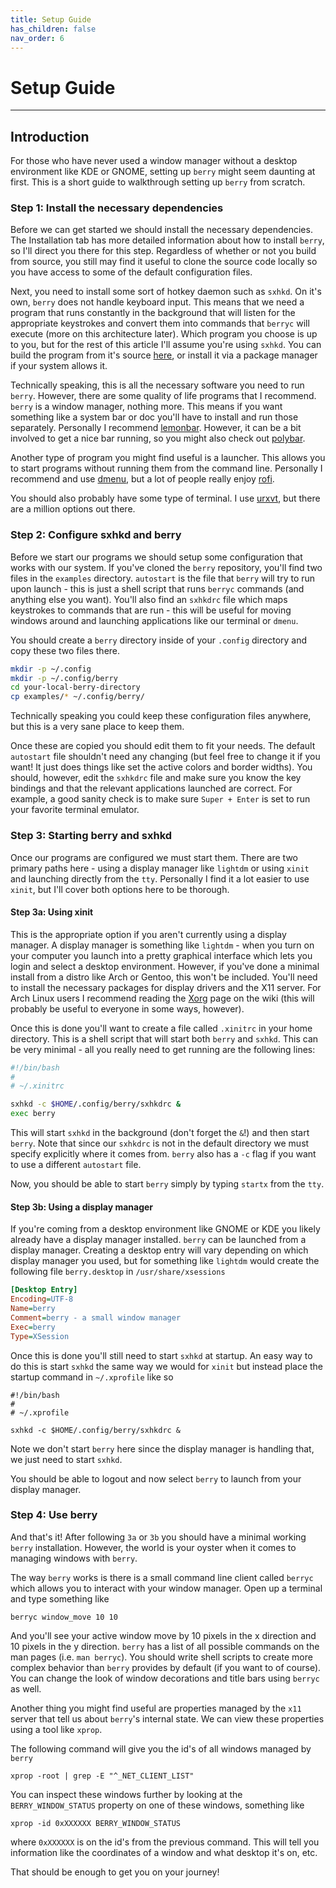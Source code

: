 ```yaml
---
title: Setup Guide 
has_children: false
nav_order: 6
---
```


# Setup Guide 

---

## Introduction

For those who have never used a window manager without a desktop environment like
KDE or GNOME, setting up `berry` might seem daunting at first.
This is a short guide to walkthrough setting up `berry` from scratch.

### Step 1: Install the necessary dependencies

Before we can get started we should install the necessary dependencies.
The Installation tab has more detailed information about how to install `berry`,
so I'll direct you there for this step.
Regardless of whether or not you build from source,
you still may find it useful to clone the source code locally so you have access
to some of the default configuration files.

Next, you need to install some sort of hotkey daemon such as `sxhkd`.
On it's own, `berry` does not handle keyboard input.
This means that we need a program that runs constantly in the background
that will listen for the appropriate keystrokes and convert them
into commands that `berryc` will execute (more on this architecture later).
Which program you choose is up to you, but for the rest of this article I'll assume
you're using `sxhkd`.
You can build the program from it's source [here](https://github.com/baskerville/sxhkd),
or install it via a package manager if your system allows it.

Technically speaking, this is all the necessary software you need to run `berry`.
However, there are some quality of life programs that I recommend.
`berry` is a window manager, nothing more.
This means if you want something like a system bar or doc you'll have to install
and run those separately.
Personally I recommend [lemonbar](https://github.com/LemonBoy/bar).
However, it can be a bit involved to get a nice bar running, so you might also check out
[polybar](https://github.com/polybar/polybar).

Another type of program you might find useful is a launcher.
This allows you to start programs without running them from the command line.
Personally I recommend and use [dmenu](https://tools.suckless.org/dmenu/),
but a lot of people really enjoy [rofi](https://github.com/davatorium/rofi).

You should also probably have some type of terminal.
I use [urxvt](http://software.schmorp.de/pkg/rxvt-unicode.html),
but there are a million options out there.


### Step 2: Configure sxhkd and berry

Before we start our programs we should setup some configuration that works with our system.
If you've cloned the `berry` repository, you'll find two files in the `examples` directory.
`autostart` is the file that `berry` will try to run upon launch - this is just a shell script
that runs `berryc` commands (and anything else you want).
You'll also find an `sxhkdrc` file which maps keystrokes to commands that are run - this will
be useful for moving windows around and launching applications like our terminal
or `dmenu`.

You should create a `berry` directory inside of your `.config` directory and copy
these two files there.
```bash
mkdir -p ~/.config
mkdir -p ~/.config/berry
cd your-local-berry-directory
cp examples/* ~/.config/berry/
```
Technically speaking you could keep these configuration files anywhere,
but this is a very sane place to keep them.

Once these are copied you should edit them to fit your needs.
The default `autostart` file shouldn't need any changing (but feel free to change it if you want!
It just does things like set the active colors and border widths).
You should, however, edit the `sxhkdrc` file and make sure you know the key bindings
and that the relevant applications launched are correct.
For example, a good sanity check is to make sure `Super + Enter` is set to run your favorite
terminal emulator.

### Step 3: Starting berry and sxhkd

Once our programs are configured we must start them.
There are two primary paths here - using a display manager like `lightdm`
or using `xinit` and launching directly from the `tty`.
Personally I find it a lot easier to use `xinit`, but I'll cover both options here to be thorough.

#### Step 3a: Using xinit

This is the appropriate option if you aren't currently using a display manager.
A display manager is something like `lightdm` - when you turn on your computer you launch
into a pretty graphical interface which lets you login and select a desktop environment.
However, if you've done a minimal install from a distro like Arch or Gentoo, this won't
be included.
You'll need to install the necessary packages for display drivers and the X11 server.
For Arch Linux users I recommend reading the [Xorg](https://wiki.archlinux.org/index.php/xorg)
page on the wiki (this will probably be useful to everyone in some ways, however).

Once this is done you'll want to create a file called `.xinitrc` in your home directory.
This is a shell script that will start both `berry` and `sxhkd`.
This can be very minimal - all you really need to get running are the following lines:
```bash
#!/bin/bash
# 
# ~/.xinitrc

sxhkd -c $HOME/.config/berry/sxhkdrc &
exec berry
```
This will start `sxhkd` in the background (don't forget the `&`!)
and then start `berry`.
Note that since our `sxhkdrc` is not in the default directory we must specify explicitly
where it comes from.
`berry` also has a `-c` flag if you want to use a different `autostart` file.

Now, you should be able to start `berry` simply by typing `startx` from the `tty`.

#### Step 3b: Using a display manager

If you're coming from a desktop environment like GNOME or KDE you likely already have a
display manager installed.
`berry` can be launched from a display manager.
Creating a desktop entry will vary depending on which display manager you used, but for something
like `lightdm` would create the following file `berry.desktop` in `/usr/share/xsessions`

```ini
[Desktop Entry]
Encoding=UTF-8
Name=berry
Comment=berry - a small window manager
Exec=berry
Type=XSession
```

Once this is done you'll still need to start `sxhkd` at startup.
An easy way to do this is start `sxhkd` the same way we would for `xinit` but instead place
the startup command in `~/.xprofile` like so
```
#!/bin/bash
#
# ~/.xprofile

sxhkd -c $HOME/.config/berry/sxhkdrc &
```
Note we don't start `berry` here since the display manager is handling that, we just need to
start `sxhkd`.

You should be able to logout and now select `berry` to launch from your display manager.

### Step 4: Use berry

And that's it!
After following `3a` or `3b` you should have a minimal working `berry` installation.
However, the world is your oyster when it comes to managing windows with `berry`.

The way `berry` works is there is a small command line client called `berryc` which
allows you to interact with your window manager.
Open up a terminal and type something like
```
berryc window_move 10 10
```
And you'll see your active window move by 10 pixels in the x direction and 10 pixels in the y direction.
`berry` has a list of all possible commands on the man pages (i.e. `man berryc`).
You should write shell scripts to create more complex behavior than `berry` provides by default
(if you want to of course).
You can change the look of window decorations and title bars using `berryc` as well.

Another thing you might find useful are properties managed by the `x11` server that tell us about
`berry`'s internal state.
We can view these properties using a tool like `xprop`.

The following command will give you the id's of all windows managed by `berry`
```
xprop -root | grep -E "^_NET_CLIENT_LIST"
```
You can inspect these windows further by looking at the `BERRY_WINDOW_STATUS` property on one of
these windows, something like
```
xprop -id 0xXXXXXX BERRY_WINDOW_STATUS
```
where `0xXXXXXX` is on the id's from the previous command.
This will tell you information like the coordinates of a window and what desktop it's on, etc.

That should be enough to get you on your journey!
